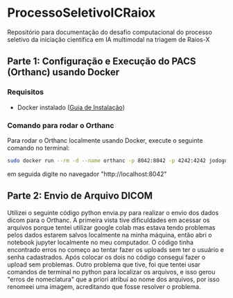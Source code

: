 # ProcessoSeletivoICRaiox
Repositório para documentação do desafio computacional do processo seletivo da iniciação científica em IA multimodal na triagem de Raios-X

## Parte 1: Configuração e Execução do PACS (Orthanc) usando Docker

### Requisitos

- Docker instalado ([Guia de Instalação](https://docs.docker.com/get-docker/))

### Comando para rodar o Orthanc

Para rodar o Orthanc localmente usando Docker, execute o seguinte comando no terminal:

```bash
sudo docker run --rm -d --name orthanc -p 8042:8042 -p 4242:4242 jodogne/orthanc-plugins
```
em seguida digite no navegador "http://localhost:8042"

## Parte 2: Envio de Arquivo DICOM
 Utilizei o seguinte código python envia.py para realizar o envio dos dados dicom para o Orthanc. A primeira vista tive dificuldades em acessar os arquivos porque tentei utilizar google colab mas estava tendo problemas pelos dados estarem salvos localmente na minha máquina, então abri o notebook jupyter localmente no meu computador.
 O código tinha encontrado erros no começo ao tentar fazer os uploads sem ter o usuário e senha cadastrados. Após colocar os dois no código consegui fazer o upload sem problemas.
 Outro problema que tive, foi que tentei usar comandos de terminal no python para localizar os arquivos, e isso gerou "erros de nomeclatura" que a priori atribuí ao nome dos arquivos, por isso renomeei uma imagem, acreditando que fosse resolver o problema.
 

 
